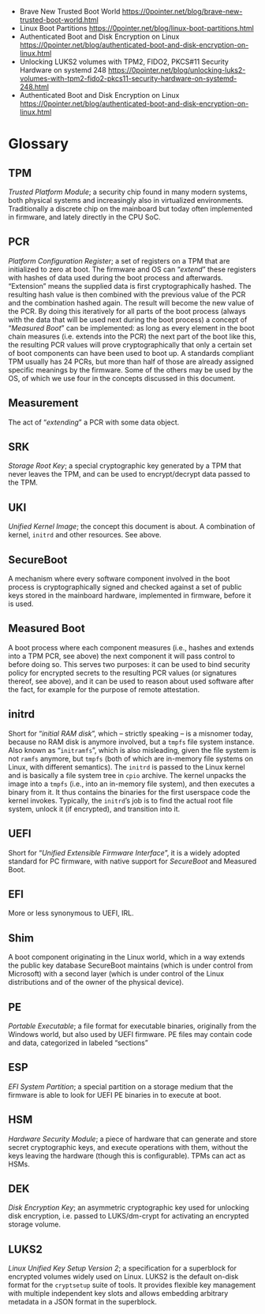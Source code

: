 
- Brave New Trusted Boot World
  https://0pointer.net/blog/brave-new-trusted-boot-world.html
- Linux Boot Partitions
  https://0pointer.net/blog/linux-boot-partitions.html
- Authenticated Boot and Disk Encryption on Linux
  https://0pointer.net/blog/authenticated-boot-and-disk-encryption-on-linux.html
- Unlocking LUKS2 volumes with TPM2, FIDO2, PKCS#11 Security Hardware on systemd 248
  https://0pointer.net/blog/unlocking-luks2-volumes-with-tpm2-fido2-pkcs11-security-hardware-on-systemd-248.html
- Authenticated Boot and Disk Encryption on Linux
  https://0pointer.net/blog/authenticated-boot-and-disk-encryption-on-linux.html



# Glossary
## TPM

_Trusted Platform Module_; a security chip found in many modern systems, both physical systems and increasingly also in virtualized environments. Traditionally a discrete chip on the mainboard but today often implemented in firmware, and lately directly in the CPU SoC.

## PCR

_Platform Configuration Register_; a set of registers on a TPM that are initialized to zero at boot. The firmware and OS can “_extend_” these registers with hashes of data used during the boot process and afterwards. “Extension” means the supplied data is first cryptographically hashed. The resulting hash value is then combined with the previous value of the PCR and the combination hashed again. The result will become the new value of the PCR. By doing this iteratively for all parts of the boot process (always with the data that will be used next during the boot process) a concept of “_Measured Boot_” can be implemented: as long as every element in the boot chain measures (i.e. extends into the PCR) the next part of the boot like this, the resulting PCR values will prove cryptographically that only a certain set of boot components can have been used to boot up. A standards compliant TPM usually has 24 PCRs, but more than half of those are already assigned specific meanings by the firmware. Some of the others may be used by the OS, of which we use four in the concepts discussed in this document.

## Measurement

The act of “_extending_” a PCR with some data object.
## SRK

_Storage Root Key_; a special cryptographic key generated by a TPM that never leaves the TPM, and can be used to encrypt/decrypt data passed to the TPM.

## UKI

_Unified Kernel Image_; the concept this document is about. A combination of kernel, `initrd` and other resources. See above.

## SecureBoot

A mechanism where every software component involved in the boot process is cryptographically signed and checked against a set of public keys stored in the mainboard hardware, implemented in firmware, before it is used.

## Measured Boot

A boot process where each component measures (i.e., hashes and extends into a TPM PCR, see above) the next component it will pass control to before doing so. This serves two purposes: it can be used to bind security policy for encrypted secrets to the resulting PCR values (or signatures thereof, see above), and it can be used to reason about used software after the fact, for example for the purpose of remote attestation.

## initrd

Short for “_initial RAM disk_”, which – strictly speaking – is a misnomer today, because no RAM disk is anymore involved, but a `tmpfs` file system instance. Also known as “`initramfs`”, which is also misleading, given the file system is not `ramfs` anymore, but `tmpfs` (both of which are in-memory file systems on Linux, with different semantics). The `initrd` is passed to the Linux kernel and is basically a file system tree in `cpio` archive. The kernel unpacks the image into a `tmpfs` (i.e., into an in-memory file system), and then executes a binary from it. It thus contains the binaries for the first userspace code the kernel invokes. Typically, the `initrd`’s job is to find the actual root file system, unlock it (if encrypted), and transition into it.

## UEFI

Short for “_Unified Extensible Firmware Interface_”, it is a widely adopted standard for PC firmware, with native support for _SecureBoot_ and Measured Boot.

## EFI

More or less synonymous to UEFI, IRL.

## Shim

A boot component originating in the Linux world, which in a way extends the public key database SecureBoot maintains (which is under control from Microsoft) with a second layer (which is under control of the Linux distributions and of the owner of the physical device).

## PE

_Portable Executable_; a file format for executable binaries, originally from the Windows world, but also used by UEFI firmware. PE files may contain code and data, categorized in labeled “sections”

## ESP

_EFI System Partition_; a special partition on a storage medium that the firmware is able to look for UEFI PE binaries in to execute at boot.

## HSM

_Hardware Security Module_; a piece of hardware that can generate and store secret cryptographic keys, and execute operations with them, without the keys leaving the hardware (though this is configurable). TPMs can act as HSMs.

## DEK

_Disk Encryption Key_; an asymmetric cryptographic key used for unlocking disk encryption, i.e. passed to LUKS/dm-crypt for activating an encrypted storage volume.

## LUKS2

_Linux Unified Key Setup Version 2_; a specification for a superblock for encrypted volumes widely used on Linux. LUKS2 is the default on-disk format for the `cryptsetup` suite of tools. It provides flexible key management with multiple independent key slots and allows embedding arbitrary metadata in a JSON format in the superblock.